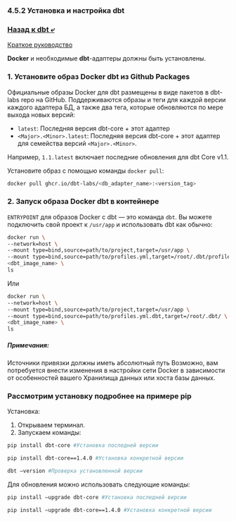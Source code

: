 ### 4.5.2 Установка и настройка dbt

### [Назад к dbt ⤶](/DE-101/Module4/data/dbt.md)

[Краткое руководство](https://docs.getdbt.com/docs/core/docker-install)

**Docker** и необходимые **dbt**-адаптеры должны быть установлены.

### 1. Установите образ Docker dbt из Github Packages
Официальные образы Docker для dbt размещены в виде пакетов в dbt-labs repo на GitHub. Поддерживаются образы и теги 
для каждой версии каждого адаптера БД, а также два тега, которые обновляются по мере выхода новых версий:
- `latest`: Последняя версия dbt-core + этот адаптер
- `<Major>.<Minor>.latest`: Последняя версия dbt-core + этот адаптер для семейства версий `<Major>.<Minor>`. 

Например, `1.1.latest` включает последние обновления для dbt Core v1.1.

Установите образ с помощью команды `docker pull`:

```bash
docker pull ghcr.io/dbt-labs/<db_adapter_name>:<version_tag>
```

### 2. Запуск образа Docker dbt в контейнере
`ENTRYPOINT` для образов Docker с dbt — это команда `dbt`. Вы можете подключить свой проект к `/usr/app` и использовать 
dbt как обычно:

```bash
docker run \
--network=host \
--mount type=bind,source=path/to/project,target=/usr/app \
--mount type=bind,source=path/to/profiles.yml,target=/root/.dbt/profiles.yml \
<dbt_image_name> \
ls
```

Или

```bash
docker run \
--network=host \
--mount type=bind,source=path/to/project,target=/usr/app \
--mount type=bind,source=path/to/profiles.yml.dbt,target=/root/.dbt/ \
<dbt_image_name> \
ls
```

##### Примечания:
Источники привязки должны иметь абсолютный путь
Возможно, вам потребуется внести изменения в настройки сети Docker в зависимости от особенностей вашего Хранилища 
данных или хоста базы данных.

### Рассмотрим установку подробнее на примере pip
Установка:
1. Открываем терминал.
2. Запускаем команды:

```bash
pip install dbt-core #Установка последней версии
```

```bash
pip install dbt-core==1.4.0 #Установка конкретной версии
```

```bash
dbt —version #Проверка установленной версии
```

Для обновления можно использовать следующие команды:

```bash
pip install —upgrade dbt-core #Установка последней версии
```

```bash
pip install —upgrade dbt-core==1.4.0 #Установка конкретной версии
```